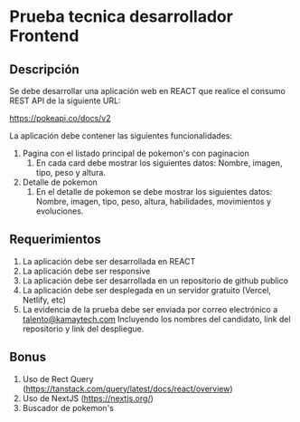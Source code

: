 # Prueba tecnica desarrollador Frontend

## Descripción

Se debe desarrollar una aplicación web en REACT que realice el consumo REST API de la siguiente URL: 

https://pokeapi.co/docs/v2

La aplicación debe contener las siguientes funcionalidades:

1. Pagina con el listado principal de pokemon's con paginacion
    1. En cada card debe mostrar los siguientes datos: Nombre, imagen, tipo, peso y altura.
2. Detalle de pokemon
    1. En el detalle de pokemon se debe mostrar los siguientes datos: Nombre, imagen, tipo, peso, altura, habilidades, movimientos y evoluciones.

## Requerimientos

1. La aplicación debe ser desarrollada en REACT
2. La aplicación debe ser responsive
3. La aplicación debe ser desarrollada en un repositorio de github publico
4. La aplicación debe ser desplegada en un servidor gratuito (Vercel, Netlify, etc)
5. La evidencia de la prueba debe ser enviada por correo electrónico a
   talento@kamaytech.com
Incluyendo los nombres del candidato,  link del repositorio y link del despliegue.

## Bonus

1. Uso de Rect Query (https://tanstack.com/query/latest/docs/react/overview)
2. Uso de NextJS (https://nextjs.org/)
3. Buscador de pokemon's
